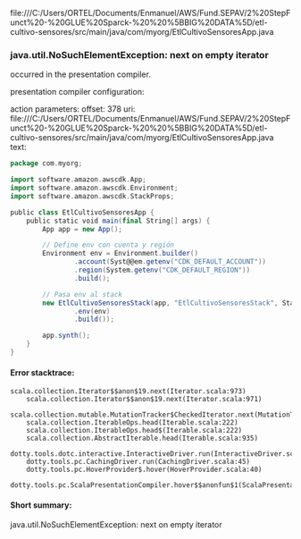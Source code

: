 file:///C:/Users/ORTEL/Documents/Enmanuel/AWS/Fund.SEPAV/2%20StepFunct%20-%20GLUE%20Sparck-%20%20%5BBIG%20DATA%5D/etl-cultivo-sensores/src/main/java/com/myorg/EtlCultivoSensoresApp.java
### java.util.NoSuchElementException: next on empty iterator

occurred in the presentation compiler.

presentation compiler configuration:


action parameters:
offset: 378
uri: file:///C:/Users/ORTEL/Documents/Enmanuel/AWS/Fund.SEPAV/2%20StepFunct%20-%20GLUE%20Sparck-%20%20%5BBIG%20DATA%5D/etl-cultivo-sensores/src/main/java/com/myorg/EtlCultivoSensoresApp.java
text:
```scala
package com.myorg;

import software.amazon.awscdk.App;
import software.amazon.awscdk.Environment;
import software.amazon.awscdk.StackProps;

public class EtlCultivoSensoresApp {
    public static void main(final String[] args) {
        App app = new App();

        // Define env con cuenta y región
        Environment env = Environment.builder()
                .account(Syst@@em.getenv("CDK_DEFAULT_ACCOUNT"))
                .region(System.getenv("CDK_DEFAULT_REGION"))
                .build();

        // Pasa env al stack
        new EtlCultivoSensoresStack(app, "EtlCultivoSensoresStack", StackProps.builder()
                .env(env)
                .build());

        app.synth();
    }
}

```



#### Error stacktrace:

```
scala.collection.Iterator$$anon$19.next(Iterator.scala:973)
	scala.collection.Iterator$$anon$19.next(Iterator.scala:971)
	scala.collection.mutable.MutationTracker$CheckedIterator.next(MutationTracker.scala:76)
	scala.collection.IterableOps.head(Iterable.scala:222)
	scala.collection.IterableOps.head$(Iterable.scala:222)
	scala.collection.AbstractIterable.head(Iterable.scala:935)
	dotty.tools.dotc.interactive.InteractiveDriver.run(InteractiveDriver.scala:164)
	dotty.tools.pc.CachingDriver.run(CachingDriver.scala:45)
	dotty.tools.pc.HoverProvider$.hover(HoverProvider.scala:40)
	dotty.tools.pc.ScalaPresentationCompiler.hover$$anonfun$1(ScalaPresentationCompiler.scala:389)
```
#### Short summary: 

java.util.NoSuchElementException: next on empty iterator